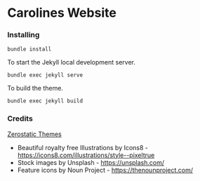 # Carolines Website
### Installing

```
bundle install
``` 

To start the Jekyll local development server.

```
bundle exec jekyll serve
``` 

To build the theme.
 
```
bundle exec jekyll build
```

### Credits

[Zerostatic Themes](https://www.zerostatic.io)

- Beautiful royalty free Illustrations by Icons8 - https://icons8.com/illustrations/style--pixeltrue
- Stock images by Unsplash - https://unsplash.com/
- Feature icons by Noun Project - https://thenounproject.com/
